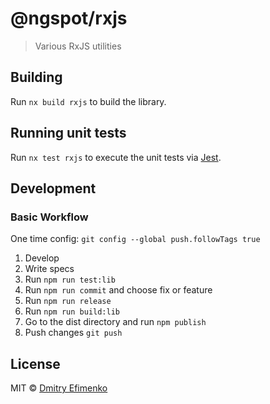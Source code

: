 # @ngspot/rxjs

> Various RxJS utilities

## Building

Run `nx build rxjs` to build the library.

## Running unit tests

Run `nx test rxjs` to execute the unit tests via [Jest](https://jestjs.io).

## Development

### Basic Workflow

One time config: `git config --global push.followTags true`

1. Develop
1. Write specs
1. Run `npm run test:lib`
1. Run `npm run commit` and choose fix or feature
1. Run `npm run release`
1. Run `npm run build:lib`
1. Go to the dist directory and run `npm publish`
1. Push changes `git push`

## License

MIT © [Dmitry Efimenko](mailto:dmitrief@gmail.com)
